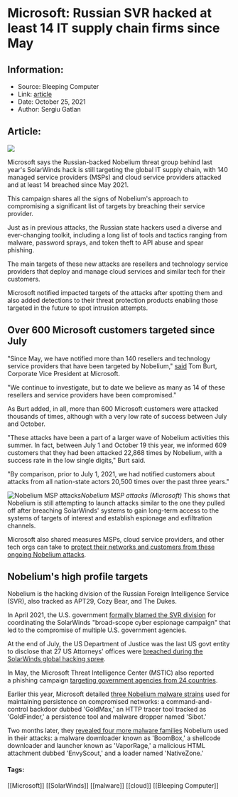 # Microsoft: Russian SVR hacked at least 14 IT supply chain firms since May
### 

## Information:
+ Source: Bleeping Computer
+ Link: [article](https://www.bleepingcomputer.com/news/microsoft/microsoft-russian-svr-hacked-at-least-14-it-supply-chain-firms-since-may/)
+ Date: October 25, 2021
+ Author: Sergiu Gatlan


## Article:
![](https://www.bleepstatic.com/content/hl-images/2021/06/01/Bear.jpg)


Microsoft says the Russian-backed Nobelium threat group behind last year's SolarWinds hack is still targeting the global IT supply chain, with 140 managed service providers (MSPs) and cloud service providers attacked and at least 14 breached since May 2021.


This campaign shares all the signs of Nobelium's approach to compromising a significant list of targets by breaching their service provider.






Just as in previous attacks, the Russian state hackers used a diverse and ever-changing toolkit, including a long list of tools and tactics ranging from malware, password sprays, and token theft to API abuse and spear phishing.


The main targets of these new attacks are resellers and technology service providers that deploy and manage cloud services and similar tech for their customers.


Microsoft notified impacted targets of the attacks after spotting them and also added detections to their threat protection products enabling those targeted in the future to spot intrusion attempts.


Over 600 Microsoft customers targeted since July
------------------------------------------------


"Since May, we have notified more than 140 resellers and technology service providers that have been targeted by Nobelium," [said](https://blogs.microsoft.com/on-the-issues/2021/10/24/new-activity-from-russian-actor-nobelium/) Tom Burt, Corporate Vice President at Microsoft.


"We continue to investigate, but to date we believe as many as 14 of these resellers and service providers have been compromised."


As Burt added, in all, more than 600 Microsoft customers were attacked thousands of times, although with a very low rate of success between July and October.


"These attacks have been a part of a larger wave of Nobelium activities this summer. In fact, between July 1 and October 19 this year, we informed 609 customers that they had been attacked 22,868 times by Nobelium, with a success rate in the low single digits," Burt said.


"By comparison, prior to July 1, 2021, we had notified customers about attacks from all nation-state actors 20,500 times over the past three years."



![Nobelium MSP attacks](https://www.bleepstatic.com/images/news/u/1109292/2021/Nobelium_MSP_attacks.png)*Nobelium MSP attacks (Microsoft)*
This shows that Nobelium is still attempting to launch attacks similar to the one they pulled off after breaching SolarWinds' systems to gain long-term access to the systems of targets of interest and establish espionage and exfiltration channels.


Microsoft also shared measures MSPs, cloud service providers, and other tech orgs can take to [protect their networks and customers from these ongoing Nobelium attacks](https://www.microsoft.com/security/blog/2021/10/25/nobelium-targeting-delegated-administrative-privileges-to-facilitate-broader-attacks/).


Nobelium's high profile targets
-------------------------------


Nobelium is the hacking division of the Russian Foreign Intelligence Service (SVR), also tracked as APT29, Cozy Bear, and The Dukes.


In April 2021, the U.S. government [formally blamed the SVR division](https://www.bleepingcomputer.com/news/security/us-government-confirms-russian-svr-behind-the-solarwinds-hack/) for coordinating the SolarWinds "broad-scope cyber espionage campaign" that led to the compromise of multiple U.S. government agencies.


At the end of July, the US Department of Justice was the last US govt entity to disclose that 27 US Attorneys' offices were [breached during the SolarWinds global hacking spree](https://www.bleepingcomputer.com/news/security/doj-solarwinds-hackers-breached-emails-from-27-us-attorneys-offices/).


In May, the Microsoft Threat Intelligence Center (MSTIC) also reported a phishing campaign [targeting government agencies from 24 countries](https://www.bleepingcomputer.com/news/security/microsoft-russian-svr-hackers-target-govt-agencies-from-24-countries/).


Earlier this year, Microsoft detailed [three Nobelium malware strains](https://www.bleepingcomputer.com/news/security/microsoft-reveals-3-new-malware-strains-used-by-solarwinds-hackers/) used for maintaining persistence on compromised networks: a command-and-control backdoor dubbed 'GoldMax,' an HTTP tracer tool tracked as 'GoldFinder,' a persistence tool and malware dropper named 'Sibot.'


Two months later, they [revealed four more malware families](https://www.bleepingcomputer.com/news/security/microsoft-russian-hackers-used-4-new-malware-in-usaid-phishing/) Nobelium used in their attacks: a malware downloader known as 'BoomBox,' a shellcode downloader and launcher known as 'VaporRage,' a malicious HTML attachment dubbed 'EnvyScout,' and a loader named 'NativeZone.'




#### Tags:
[[Microsoft]] [[SolarWinds]] [[malware]] [[cloud]] [[Bleeping Computer]]
